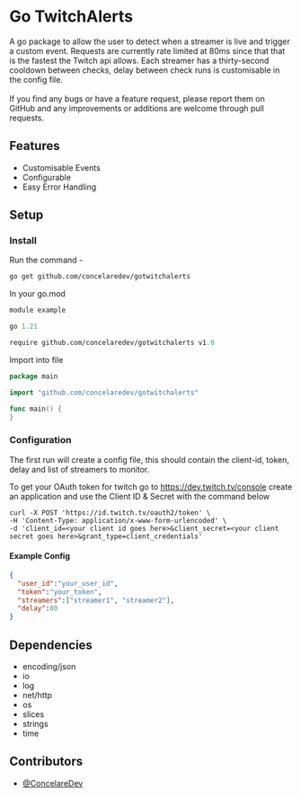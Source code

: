 # Go TwitchAlerts
A go package to allow the user to detect when a streamer is live and trigger a custom event. Requests are currently rate limited at 80ms since that that is the fastest the Twitch api allows. Each streamer has a thirty-second cooldown between checks, delay between check runs is customisable in the config file.<br><br>If you find any bugs or have a feature request, please report them on GitHub and any improvements or additions are welcome through pull requests.
## Features
- Customisable Events
- Configurable
- Easy Error Handling
## Setup

### Install
Run the command - 
```bash
go get github.com/concelaredev/gotwitchalerts
```

In your go.mod
```go.mod
module example

go 1.21

require github.com/concelaredev/gotwitchalerts v1.0
```
Import into file
```go
package main

import "github.com/concelaredev/gotwitchalerts"

func main() {
}
```

### Configuration

The first run will create a config file, this should contain the client-id, token, delay and list of streamers to monitor.

To get your OAuth token for twitch go to https://dev.twitch.tv/console create an application and use the Client ID & Secret with the command below
```http request
curl -X POST 'https://id.twitch.tv/oauth2/token' \
-H 'Content-Type: application/x-www-form-urlencoded' \
-d 'client_id=<your client id goes here>&client_secret=<your client secret goes here>&grant_type=client_credentials'
```
#### Example Config
```json
{
  "user_id":"your_user_id",
  "token":"your_token",
  "streamers":["streamer1", "streamer2"],
  "delay":80
}
```
## Dependencies
- encoding/json
- io
- log
- net/http
- os
- slices
- strings
- time
## Contributors
- [@ConcelareDev](https://www.github.com/ConcelareDev)